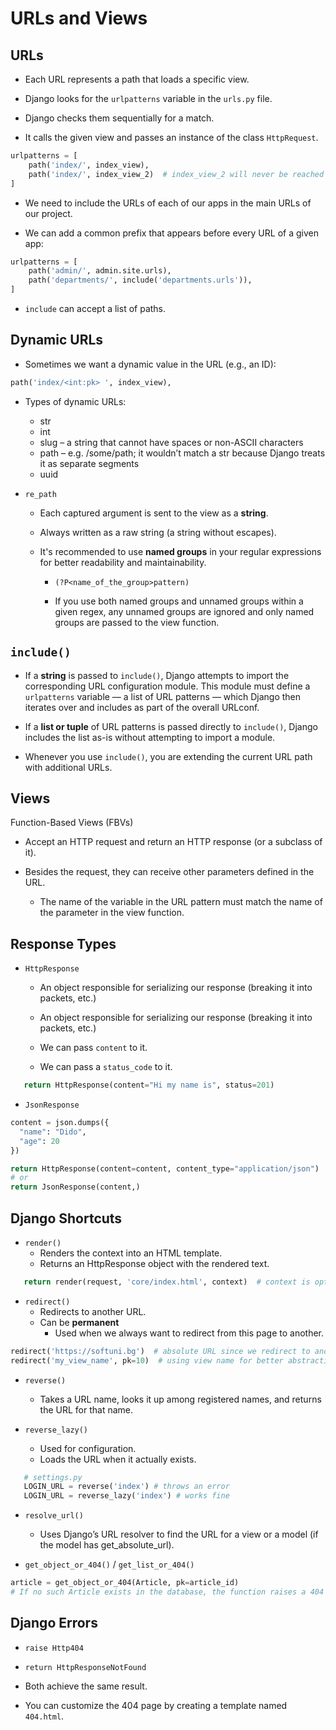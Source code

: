 # URLs and Views

## URLs

-   Each URL represents a path that loads a specific view.

-   Django looks for the `urlpatterns` variable in the `urls.py` file.

-   Django checks them sequentially for a match.

-   It calls the given view and passes an instance of the class `HttpRequest`.

```python
urlpatterns = [
    path('index/', index_view),
    path('index/', index_view_2)  # index_view_2 will never be reached
]
```

-   We need to include the URLs of each of our apps in the main URLs of our project.

-   We can add a common prefix that appears before every URL of a given app:

```python
urlpatterns = [
    path('admin/', admin.site.urls),
    path('departments/', include('departments.urls')),
]
```

-   `include` can accept a list of paths.

## Dynamic URLs

-   Sometimes we want a dynamic value in the URL (e.g., an ID):

```python
path('index/<int:pk> ', index_view),
```

-   Types of dynamic URLs:

    -   str
    -   int
    -   slug – a string that cannot have spaces or non-ASCII characters
    -   path – e.g. /some/path; it wouldn’t match a str because Django treats it as separate segments
    -   uuid

-   `re_path`

    -   Each captured argument is sent to the view
        as a **string**.

    -   Always written as a raw string (a string without escapes).

    -   It's recommended to use **named groups** in your regular expressions for better readability and maintainability.
        
        -   `(?P<name_of_the_group>pattern)`
        
        -   If you use both named groups and unnamed groups within a given regex, any unnamed groups are ignored and only named groups are passed to the view function.

## `include()`

-   If a **string** is passed to `include()`, Django attempts to import the corresponding URL configuration module. This module must define a `urlpatterns` variable — a list of URL patterns — which Django then iterates over and includes as part of the overall URLconf.

-   If a **list or tuple** of URL patterns is passed directly to `include()`, Django includes the list as-is without attempting to import a module.

-   Whenever you use `include()`, you are extending the current URL path with additional URLs.

## Views

Function-Based Views (FBVs)

-   Accept an HTTP request and return an HTTP response (or a subclass of it).

-   Besides the request, they can receive other parameters defined in the URL.

    -   The name of the variable in the URL pattern must match the name of the parameter in the view function.

## Response Types

-   `HttpResponse`

    -   An object responsible for serializing our response (breaking it into packets, etc.)

    -   An object responsible for serializing our response (breaking it into packets, etc.)

    -   We can pass `content` to it.

    -   We can pass a `status_code` to it.

```python
   return HttpResponse(content="Hi my name is", status=201)
```

-   `JsonResponse`

```python
content = json.dumps({
  "name": "Dido",
  "age": 20
})

return HttpResponse(content=content, content_type="application/json")
# or
return JsonResponse(content,)
```

## Django Shortcuts

-   `render()`
    -   Renders the context into an HTML template.
    -   Returns an HttpResponse object with the rendered text.

```python
   return render(request, 'core/index.html', context)  # context is optional
```

-   `redirect()`
    -   Redirects to another URL.
    -   Can be **permanent**
        -   Used when we always want to redirect from this page to another.

```python
redirect('https://softuni.bg')  # absolute URL since we redirect to another app
redirect('my_view_name', pk=10)  # using view name for better abstraction
```

-   `reverse()`

    -   Takes a URL name, looks it up among registered names, and returns the URL for that name.

-   `reverse_lazy()`
    -   Used for configuration.
    -   Loads the URL when it actually exists.

```python
   # settings.py
   LOGIN_URL = reverse('index') # throws an error
   LOGIN_URL = reverse_lazy('index') # works fine
```

-   `resolve_url()`

    -   Uses Django’s URL resolver to find the URL for a view or a model (if the model has get_absolute_url).

-   `get_object_or_404()` / `get_list_or_404()`

```python
article = get_object_or_404(Article, pk=article_id)
# If no such Article exists in the database, the function raises a 404 error instead of crashing or returning None.
```

## Django Errors

-   `raise Http404`

-   `return HttpResponseNotFound`

-   Both achieve the same result.

-   You can customize the 404 page by creating a template named `404.html`.

